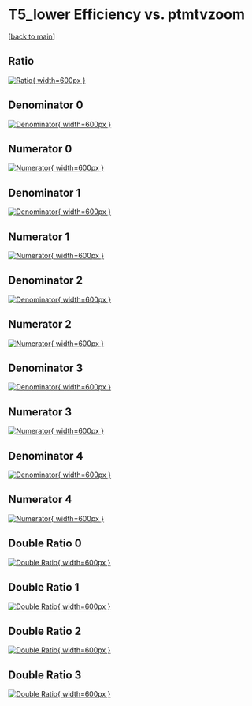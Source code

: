 # T5_lower Efficiency vs. ptmtvzoom

[[back to main](./)]



## Ratio

[![Ratio](../mtv/var/T5_lower_loweta_0_-1_eff_ptmtvzoom.png){ width=600px }](../mtv/var/T5_lower_loweta_0_-1_eff_ptmtvzoom.pdf)

## Denominator 0

[![Denominator](../mtv/den/T5_lower_loweta_0_-1_eff_ptmtvzoom_den0.png){ width=600px }](../mtv/den/T5_lower_loweta_0_-1_eff_ptmtvzoom_den0.pdf)

## Numerator 0

[![Numerator](../mtv/num/T5_lower_loweta_0_-1_eff_ptmtvzoom_num0.png){ width=600px }](../mtv/num/T5_lower_loweta_0_-1_eff_ptmtvzoom_num0.pdf)

## Denominator 1

[![Denominator](../mtv/den/T5_lower_loweta_0_-1_eff_ptmtvzoom_den1.png){ width=600px }](../mtv/den/T5_lower_loweta_0_-1_eff_ptmtvzoom_den1.pdf)

## Numerator 1

[![Numerator](../mtv/num/T5_lower_loweta_0_-1_eff_ptmtvzoom_num1.png){ width=600px }](../mtv/num/T5_lower_loweta_0_-1_eff_ptmtvzoom_num1.pdf)

## Denominator 2

[![Denominator](../mtv/den/T5_lower_loweta_0_-1_eff_ptmtvzoom_den2.png){ width=600px }](../mtv/den/T5_lower_loweta_0_-1_eff_ptmtvzoom_den2.pdf)

## Numerator 2

[![Numerator](../mtv/num/T5_lower_loweta_0_-1_eff_ptmtvzoom_num2.png){ width=600px }](../mtv/num/T5_lower_loweta_0_-1_eff_ptmtvzoom_num2.pdf)

## Denominator 3

[![Denominator](../mtv/den/T5_lower_loweta_0_-1_eff_ptmtvzoom_den3.png){ width=600px }](../mtv/den/T5_lower_loweta_0_-1_eff_ptmtvzoom_den3.pdf)

## Numerator 3

[![Numerator](../mtv/num/T5_lower_loweta_0_-1_eff_ptmtvzoom_num3.png){ width=600px }](../mtv/num/T5_lower_loweta_0_-1_eff_ptmtvzoom_num3.pdf)

## Denominator 4

[![Denominator](../mtv/den/T5_lower_loweta_0_-1_eff_ptmtvzoom_den4.png){ width=600px }](../mtv/den/T5_lower_loweta_0_-1_eff_ptmtvzoom_den4.pdf)

## Numerator 4

[![Numerator](../mtv/num/T5_lower_loweta_0_-1_eff_ptmtvzoom_num4.png){ width=600px }](../mtv/num/T5_lower_loweta_0_-1_eff_ptmtvzoom_num4.pdf)

## Double Ratio 0

[![Double Ratio](../mtv/ratio/T5_lower_loweta_0_-1_eff_ptmtvzoom_ratio0.png){ width=600px }](../mtv/ratio/T5_lower_loweta_0_-1_eff_ptmtvzoom_ratio0.pdf)

## Double Ratio 1

[![Double Ratio](../mtv/ratio/T5_lower_loweta_0_-1_eff_ptmtvzoom_ratio1.png){ width=600px }](../mtv/ratio/T5_lower_loweta_0_-1_eff_ptmtvzoom_ratio1.pdf)

## Double Ratio 2

[![Double Ratio](../mtv/ratio/T5_lower_loweta_0_-1_eff_ptmtvzoom_ratio2.png){ width=600px }](../mtv/ratio/T5_lower_loweta_0_-1_eff_ptmtvzoom_ratio2.pdf)

## Double Ratio 3

[![Double Ratio](../mtv/ratio/T5_lower_loweta_0_-1_eff_ptmtvzoom_ratio3.png){ width=600px }](../mtv/ratio/T5_lower_loweta_0_-1_eff_ptmtvzoom_ratio3.pdf)

